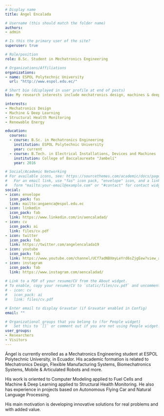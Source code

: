 ```yaml
---
# Display name
title: Ángel Encalada

# Username (this should match the folder name)
authors:
- admin

# Is this the primary user of the site?
superuser: true

# Role/position
role: B.Sc. Student in Mechatronics Engineering

# Organizations/Affiliations
organizations:
- name: ESPOL Polytechnic University
  url: "http://www.espol.edu.ec/"

# Short bio (displayed in user profile at end of posts)
bio: My research interests include mechatronics design, machines & deep learning, renewable energy and structural health monitoring.

interests:
- Mechatronics Design
- Machine & Deep Learning
- Structural Health Monitoring
- Renewable Energy

education:
  courses:
  - course: B.Sc. in Mechatronics Engineering
    institution: ESPOL Polytechnic University
    year: current
  - course: B.Tech. in Electrical Installations, Devices and Machines
    institution: College of Baccalaureate "Jambelí"
    year: 2016

# Social/Academic Networking
# For available icons, see: https://sourcethemes.com/academic/docs/page-builder/#icons
#   For an email link, use "fas" icon pack, "envelope" icon, and a link in the
#   form "mailto:your-email@example.com" or "#contact" for contact widget.
social:
- icon: envelope
  icon_pack: fas
  link: mailto:angaenca@espol.edu.ec
- icon: linkedin
  icon_pack: fab
  link: https://www.linkedin.com/in/aencaladad/
- icon: cv
  icon_pack: ai
  link: files/cv.pdf
- icon: twitter
  icon_pack: fab
  link: https://twitter.com/angelencalada19
- icon: youtube
  icon_pack: fab
  link: https://www.youtube.com/channel/UCf7adNBXmyLeYrd6sZjgEew?view_as=subscriber
- icon: instagram
  icon_pack: fab
  link: https://www.instagram.com/aencaladad/
  
# Link to a PDF of your resume/CV from the About widget.
# To enable, copy your resume/CV to `static/files/cv.pdf` and uncomment the lines below.
# - icon: cv
#   icon_pack: ai
#   link: files/cv.pdf

# Enter email to display Gravatar (if Gravatar enabled in Config)
email: ""

# Organizational groups that you belong to (for People widget)
#   Set this to `[]` or comment out if you are not using People widget.
user_groups:
- Researchers
- Visitors
---
```


Ángel is currently enrolled as a Mechatronics Engineering student at ESPOL Polytechnic University, in Ecuador. His academic formation is related to Mechatronics Design, Flexible Manufacturing Systems, Biomechatronics Systems, Mobile & Articulated Robots and more.

His work is oriented to Computer Modeling applied to Fuel Cells and Machine & Deep Learning applied to Structural Health Monitoring. He also has experience in projects based on Autonomous Flying Car and Natural Language Processing.

His main motivation is developing innovative solutions for real problems and with added value.